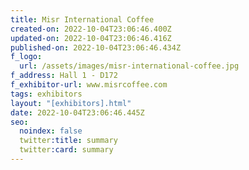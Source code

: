 ```yaml
---
title: Misr International Coffee
created-on: 2022-10-04T23:06:46.400Z
updated-on: 2022-10-04T23:06:46.416Z
published-on: 2022-10-04T23:06:46.434Z
f_logo:
  url: /assets/images/misr-international-coffee.jpg
f_address: Hall 1 - D172
f_exhibitor-url: www.misrcoffee.com
tags: exhibitors
layout: "[exhibitors].html"
date: 2022-10-04T23:06:46.445Z
seo:
  noindex: false
  twitter:title: summary
  twitter:card: summary
---
```

